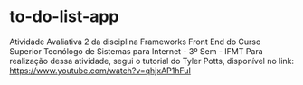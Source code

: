 # to-do-list-app
Atividade Avaliativa 2 da disciplina Frameworks Front End do Curso Superior Tecnólogo de Sistemas para Internet - 3º Sem - IFMT
Para realização dessa atividade, segui o tutorial do Tyler Potts, disponível no link: https://www.youtube.com/watch?v=qhjxAP1hFuI
